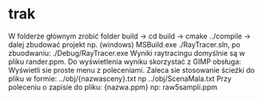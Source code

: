 # trak
W folderze głównym zrobić folder build -> cd build -> cmake ../compile -> dalej zbudować projekt np. (windows) MSBuild.exe ./RayTracer.sln, po zbuodwaniu: ./Debug/RayTracer.exe
Wyniki raytracingu domyślnie są w pliku rander.ppm. Do wyświetlenia wyniku skorzystać z GIMP 
obsługa:
Wyświetli sie proste menu z poleceniami. Zaleca sie stosowanie ścieżki do pliku w formie: ../obj/{nazwasceny}.txt np ../obj/ScenaMala.txt
Przy poleceniu o zapisie do pliku: {nazwa.ppm} np: raw5sampli.ppm

